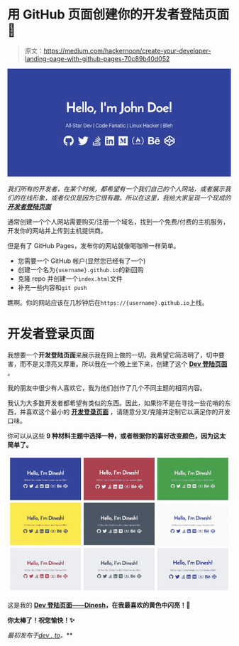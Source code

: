 # 用 GitHub 页面创建你的开发者登陆页面🎉

> 原文：<https://medium.com/hackernoon/create-your-developer-landing-page-with-github-pages-70c89b40d052>

![](img/2ae240cf9b2ab55c305e9ee2a6911578.png)

*我们所有的开发者，在某个时候，都希望有一个我们自己的个人网站，或者展示我们的在线形象，或者仅仅是因为它很有趣。所以在这里，我给大家呈现一个现成的* [***开发者登陆页面***](https://github.com/flexdinesh/dev-landing-page)

通常创建一个个人网站需要购买/注册一个域名，找到一个免费/付费的主机服务，开发你的网站并上传到主机提供商。

但是有了 GitHub Pages，发布你的网站就像喝咖啡一样简单。

*   您需要一个 GitHub 帐户(显然您已经有了一个)
*   创建一个名为`{username}.github.io`的新回购
*   克隆 repo 并创建一个`index.html`文件
*   补充一些内容和`git push`

瞧啊。你的网站应该在几秒钟后在`https://{username}.github.io`上线。

# 开发者登录页面

我想要一个**开发登陆页面**来展示我在网上做的一切。我希望它简洁明了，切中要害，而不是又漂亮又厚重。所以我在一个晚上坐下来，创建了这个 [**Dev 登陆页面**](https://github.com/flexdinesh/dev-landing-page) 。

我的朋友中很少有人喜欢它，我为他们创作了几个不同主题的相同内容。

我认为大多数开发者都希望有类似的东西。因此，如果你不是在寻找一些花哨的东西，并喜欢这个最小的 [**开发登录页面**](https://github.com/flexdinesh/dev-landing-page) ，请随意分叉/克隆并定制它以满足你的开发口味。

你可以从这些 **9 种材料主题中选择一种，或者根据你的喜好改变颜色，因为这太简单了。**

![](img/4de23c5a69b4c4f79e1c0afca2235dc0.png)

这是我的 [**Dev 登陆页面——Dinesh**](https://flexdinesh.github.io/)**，在我最喜欢的黄色中闪亮！🎉**

**你太棒了！祝您愉快！✨**

***最初发布于*[*dev . to*](https://dev.to/flexdinesh/create-your-developer-landing-page-with-github-pages---42jk)*。***